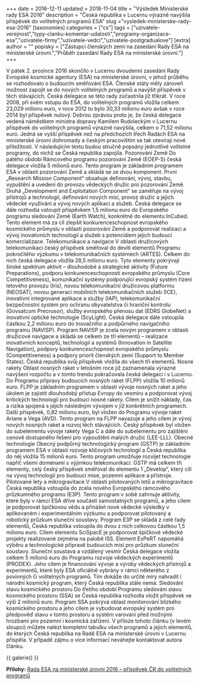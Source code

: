 +++
date = 2016-12-11
updated = 2018-11-04
title = "Výsledek Ministerské rady ESA 2016"
description = "Česká republika v Lucernu výrazně navýšila příspěvek do volitelných programů ESA"
slug ="vysledek-ministerske-rady-esa-2016"
[taxonomies]
categories = ["cs"]
tags = ["uzivatele-verejnost","typy-clanku-komentar-udalosti","programy-organizace-esa","uzivatele-firmy","uzivatele-vedci","uzivatele-postgradualove"]
[extra]
author = ""
popisky = ["Zástupci členských zemí na zasedání Rady ESA na ministerské úrovni.","Průběh zasedání Rady ESA na ministerské úrovni."]
+++

V pátek 2. prosince 2016 skončilo v Lucernu dvoudenní zasedání Rady Evropské kosmické agentury (ESA) na ministerské úrovni, v jehož průběhu se rozhodovalo o budoucím směřování ESA. Členské státy měly zároveň možnost zapojit se do nových volitelných programů a navýšit příspěvek v těch stávajících. Česká delegace se této rady zúčastnila již třikrát. V roce 2008, při svém vstupu do ESA, do volitelných programů vložila celkem 23,029 milionu euro, v roce 2012 to bylo 30,33 milionu euro avšak v roce 2014 byl příspěvek nulový. Dobrou zprávou proto je, že česká delegace vedená náměstkem ministra dopravy Kamilem Rudoleckým v Lucernu příspěvek do volitelných programů výrazně navýšila, celkem o 71,52 milionu euro. Jedná se vyšší příspěvek než na předchozích třech Radách ESA na ministerské úrovni dohromady a českým pracovištím se tak otevírají nové příležitosti. V následujícím textu budou stručně popsány jednotlivé volitelné programy, do nichž se Česká republika zapojila. Pozorování Země Do pátého období Rámcového programu pozorování Země (EOEP-5) česká delegace vložila 5 milionů euro. Tento program je základním programem ESA v oblasti pozorování Země a skládá se ze dvou komponent. První „Research Mission Component“ obsahuje definování, vývoj, stavbu, vypuštění a uvedení do provozu vědeckých družic pro pozorování Země. Druhá „Development and Exploitation Component“ se zaměřuje na vývoj přístrojů a technologií, definování nových misí, provoz družic a jejich vědecké využívání a vývoj nových aplikací a služeb. Česká delegace se dále rozhodla vstoupit příspěvkem 1,5 milionu euro do Evropského programu sledování Země (Earth Watch), konkrétně do elementu InCubed. Tento element má za cíl zlepšit konkurenceschopnost evropského kosmického průmyslu v oblasti pozorování Země a podporovat realizaci a vývoj inovativních technologií a služeb s potenciálem jejich budoucí komercializace. Telekomunikace a navigace V oblasti družicových telekomunikací český příspěvek směřoval do devíti elementů Programu pokročilého výzkumu v telekomunikačních systémech (ARTES). Celkem do nich česká delegace vložila 28,5 milionu euro. Tyto elementy pokrývají široké spektrum aktivit – dlouhodobé a strategické aktivity (Future Preparations), podporu konkurenceschopnosti evropského průmyslu (Core Competitiveness), komunikační systémy podporující evropský systém řízení letového provozu (Iris), novou telekomunikační družicovou platformu (NEOSAT), novou generaci mobilních telekomunikačních služeb (ICE), inovativní integrované aplikace a služby (IAP), telekomunikační bezpečnostní systém pro ochranu obyvatelstva či hraniční kontrolu (Govsatcom Precrusor), služby evropského přenosu dat (EDRS GlobeNet) a inovativní optické technologie (ScyLight). Česká delegace dále vstoupila částkou 2,2 milionu euro do Inovačního a podpůrného navigačního programu (NAVISP). Program NAVISP je zcela novým programem v oblasti družicové navigace a skládá se celkem ze tří elementů – realizace inovativních konceptů, technologií a systémů (Innovation in Satellite Navigation), podpory konkurenceschopnost evropského průmyslu (Competitiveness) a podpory priorit členských zemí (Support to Member States). Česká republika svůj příspěvek vložila do všech tří elementů. Nosné rakety Oblast nosných raket v letošním roce již zaznamenala výrazné navýšení rozpočtu a v tomto trendu pokračovala česká delegaci i v Lucernu. Do Programu přípravy budoucích nosných raket (FLPP) vložila 10 milionů euro. FLPP je základním programem v oblasti vývoje nosných raket a jeho úkolem je zajistit dlouhodobý přístup Evropy do vesmíru a podporovat vývoj kritických technologií pro budoucí nosné rakety. Cílem je snížit náklady, čas a rizika spojená s jejich následným vývojem v již konkrétních programech. Další příspěvek, 0,82 milionu euro, byl vložen do Programu vývoje raket Ariane a Vega (AVD). Tento program na FLPP navazuje a jeho cílem je vývoj nových nosných raket a rozvoj těch stávajících. Český příspěvek byl vložen do subelementu vývoje rakety Vega C a dále do subelementu pro zajištění cenově dostupného řešení pro vypouštění malých družic (LEE-LLL). Obecné technologie Obecný podpůrný technologický program (GSTP) je základním programem ESA v oblasti rozvoje klíčových technologií a Česká republika do něj vložila 15 milionů euro. Tento program umožňuje rozvíjet technologie napříč všemi doménami s výjimkou telekomunikací. GSTP má celkem tři elementy, celý český příspěvek směřoval do elementu 1 „Develop“, který cílí na vývoj technologií pro budoucí mise, pozemní aplikace a přístroje. Pilotované lety a mikrogravitace V oblasti pilotovaných letů a mikrogravitace Česká republika vstoupila do zcela nového Evropského rámcového průzkumného programu (E3P). Tento program v sobě zahrnuje aktivity, které byly v rámci ESA dříve součástí samostatných programů, a jeho cílem je podporovat špičkovou vědu a přinášet nové vědecké výsledky v aplikovaném i experimentálním výzkumu a podporovat pilotovaný a robotický průzkum sluneční soustavy. Program E3P se skládá z celé řady elementů, Česká republika vstoupila do dvou z nich celkovou částkou 1,5 milionu euro. Cílem elementu SciSpacE je podporovat špičkové vědecké projekty realizované zejména na palubě ISS. Element ExPeRT napomáhá výběru a technologické přípravě budoucích misí pro průzkum sluneční soustavy. Sluneční soustava a vzdálený vesmír Česká delegace vložila celkem 5 milionů euro do Programu rozvoje vědeckých experimentů (PRODEX). Jeho cílem je financování vývoje a výroby vědeckých přístrojů a experimentů, které byly ESA oficiálně vybrány v rámci některého z povinných či volitelných programů. Tím dokáže do určité míry nahradit i národní kosmický program, který Česká republika stále nemá. Sledování stavu kosmického prostoru Do třetího období Programu sledování stavu kosmického prostoru (SSA) se Česká republika rozhodla vložit příspěvek ve výši 2 milionů euro. Program SSA pokrývá oblast monitorování blízkého kosmického prostoru a jeho cílem je vybudovat evropský systém pro předpověď stavu v tomto prostoru a systém varování před možnými hrozbami pro pozemní i kosmická zařízení. V příloze tohoto článku (v levém sloupci) můžete nalézt kompletní tabulku všech programů a jejich elementů, do kterých Česká republika na Radě ESA na ministerské úrovni v Lucernu přispěla. V případě zájmu o více informací neváhejte kontaktovat autora článku.

{{ galerie() }}

**Přílohy:**
[Rada ESA na ministerské úrovni 2016 – příspěvek ČR do volitelných programů]

[Rada ESA na ministerské úrovni 2016 – příspěvek ČR do volitelných programů]: rada_esa_na_ministerske_urovni_2016.pdf
